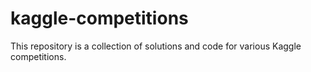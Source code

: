 # kaggle-competitions
This repository is a collection of solutions and code for various Kaggle competitions.
